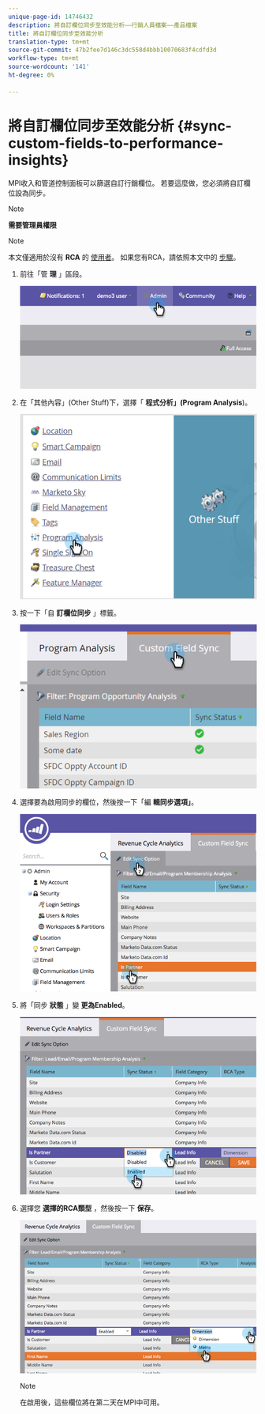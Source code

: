 ```yaml
---
unique-page-id: 14746432
description: 將自訂欄位同步至效能分析——行銷人員檔案——產品檔案
title: 將自訂欄位同步至效能分析
translation-type: tm+mt
source-git-commit: 47b2fee7d146c3dc558d4bbb10070683f4cdfd3d
workflow-type: tm+mt
source-wordcount: '141'
ht-degree: 0%

---
```



# 將自訂欄位同步至效能分析 {#sync-custom-fields-to-performance-insights}

MPI收入和管道控制面板可以篩選自訂行銷欄位。 若要這麼做，您必須將自訂欄位設為同步。

>[!NOTE]
>
>**需要管理員權限**

>[!NOTE]
>
>本文僅適用於沒有 **RCA** 的 [使用者](http://docs.marketo.com/x/lwIk)。 如果您有RCA，請依照本文中的 [步驟](http://docs.marketo.com/x/FQQk)。

1. 前往「管 **理** 」區段。

   ![](assets/image2014-9-19-9-3a51-3a11.png)

1. 在「其他內容」(Other Stuff)下，選擇「 **程式分析」(Program Analysis**)。

   ![](assets/2-3.png)

1. 按一下「自 **訂欄位同步** 」標籤。

   ![](assets/3-5.png)

1. 選擇要為啟用同步的欄位，然後按一下「編 **輯同步選項」**。

   ![](assets/image2014-9-19-9-3a51-3a36.png)

1. 將「同步 **狀態** 」變 **更為Enabled**。

   ![](assets/image2014-9-19-9-3a51-3a45.png)

1. 選擇您 **選擇的RCA類型** ，然後按一下 **保存**。

   ![](assets/image2014-9-19-9-3a51-3a52.png)

   >[!NOTE]
   >
   >在啟用後，這些欄位將在第二天在MPI中可用。

